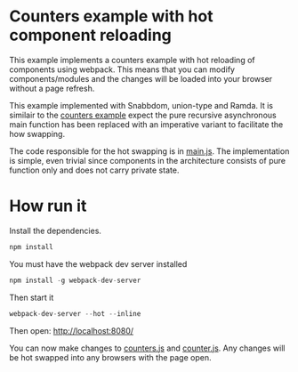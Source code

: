 # Counters example with hot component reloading

This example implements a counters example with hot reloading of components
using webpack. This means that you can modify components/modules and the
changes will be loaded into your browser without a page refresh.

This example implemented with Snabbdom, union-type and Ramda. It
is similair to the [counters example](../counters-no-frp) expect the pure
recursive asynchronous main function has been replaced with an imperative
variant to facilitate the how swapping.

The code responsible for the hot swapping is in [main.js](./main.js). The
implementation is simple, even trivial since components in the architecture
consists of pure function only and does not carry private state.

# How run it

Install the dependencies.

```javascript
npm install
```

You must have the webpack dev server installed

```javascript
npm install -g webpack-dev-server
```

Then start it

```js
webpack-dev-server --hot --inline
```

Then open: [http://localhost:8080/](http://localhost:8080/)

You can now make changes to [counters.js](./counters.js) and
[counter.js](./counter.js). Any changes will be hot swapped into any browsers
with the page open.
